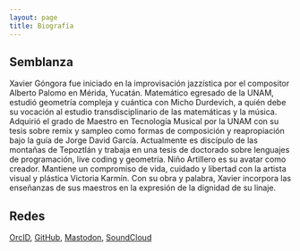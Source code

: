 ```yaml
---
layout: page
title: Biografía
---
```

## Semblanza

Xavier Góngora fue iniciado en la improvisación jazzística por el compositor Alberto Palomo en Mérida, Yucatán. Matemático egresado de la UNAM, estudió geometría compleja y cuántica con Micho Durdevich, a quién debe su vocación al estudio transdisciplinario de las matemáticas y la música. Adquirió el grado de Maestro en Tecnología Musical por la UNAM con su tesis sobre remix y sampleo como formas de composición y reapropiación bajo la guía de Jorge David García. Actualmente es discípulo de las montañas de Tepoztlán y trabaja en una tesis de doctorado sobre lenguajes de programación, live coding y geometría. Niño Artillero es su avatar como creador. Mantiene un compromiso de vida, cuidado y libertad con la artista visual y plástica Victoria Karmín. Con su obra y palabra, Xavier incorpora las enseñanzas de sus maestros en la expresión de la dignidad de su linaje.

## Redes

[OrcID](https://orcid.org/0000-0002-5759-7384), [GitHub](https://github.com/ninioArtillero), [Mastodon](https://qoto.org/@xavigo), [SoundCloud](https://soundcloud.com/ninio_artillero)

